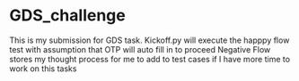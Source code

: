 # GDS_challenge
This is my submission for GDS task.
Kickoff.py will execute the happpy flow test with assumption that OTP will auto fill in to proceed
Negative Flow stores my thought process for me to add to test cases if I have more time to work on this tasks
